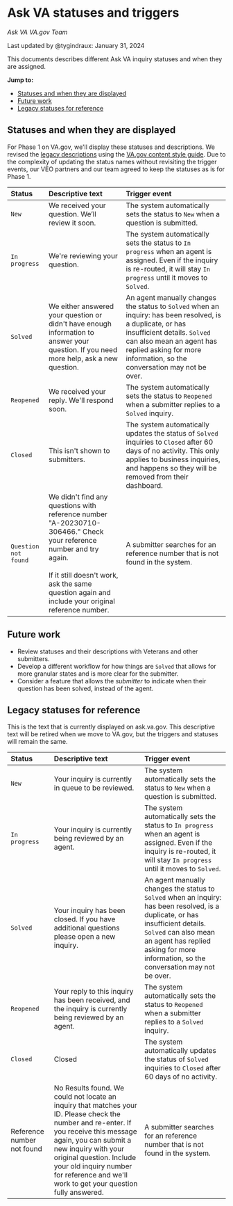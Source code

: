 # Ask VA statuses and triggers

_Ask VA VA.gov Team_

Last updated by @tygindraux: January 31, 2024

This documents describes different Ask VA inquiry statuses and when they are assigned.

**Jump to:**
- [Statuses and when they are displayed](https://github.com/department-of-veterans-affairs/va.gov-team/blob/master/products/ask-va/design/Statuses.md#statuses-and-when-they-are-displayed)
- [Future work](https://github.com/department-of-veterans-affairs/va.gov-team/blob/master/products/ask-va/design/Statuses.md#future-work)
- [Legacy statuses for reference](https://github.com/department-of-veterans-affairs/va.gov-team/blob/master/products/ask-va/design/Statuses.md#legacy-statuses-for-reference)

## Statuses and when they are displayed

For Phase 1 on VA.gov, we'll display these statuses and descriptions. We revised the [legacy descriptions](#legacy-statuses-for-reference) using the [VA.gov content style guide](https://design.va.gov/content-style-guide/plain-language/use-active-voice). Due to the complexity of updating the status names without revisiting the trigger events, our VEO partners and our team agreed to keep the statuses as is for Phase 1.

|Status|Descriptive text|Trigger event|
|:--|:--|:--|
|`New`|We received your question. We’ll review it soon.|The system automatically sets the status to `New` when a question is submitted.|
|`In progress`|We're reviewing your question.|The system automatically sets the status to `In progress` when an agent is assigned. Even if the inquiry is re-routed, it will stay `In progress` until it moves to `Solved`.|
|`Solved`|We either answered your question or didn't have enough information to answer your question. If you need more help, ask a new question.|An agent manually changes the status to `Solved` when an inquiry: has been resolved, is a duplicate, or has insufficient details. `Solved` can also mean an agent has replied asking for more information, so the conversation may not be over.|
|`Reopened`|We received your reply. We'll respond soon.|The system automatically sets the status to `Reopened` when a submitter replies to a `Solved` inquiry.|
|`Closed`|This isn't shown to submitters.|The system automatically updates the status of `Solved` inquiries to `Closed` after 60 days of no activity. This only applies to business inquiries, and happens so they will be removed from their dashboard.|
|`Question not found`|We didn't find any questions with reference number "A-20230710-306466." Check your reference number and try again.<br><br>If it still doesn't work, ask the same question again and include your original reference number.|A submitter searches for an reference number that is not found in the system.|

## Future work

- Review statuses and their descriptions with Veterans and other submitters.
- Develop a different workflow for how things are `Solved` that allows for more granular states and is more clear for the submitter.
- Consider a feature that allows the _submitter_ to indicate when their question has been solved, instead of the agent.

## Legacy statuses for reference

This is the text that is currently displayed on ask.va.gov. This descriptive text will be retired when we move to VA.gov, but the triggers and statuses will remain the same.

|Status|Descriptive text|Trigger event|
|:--|:--|:--|
|`New`|Your inquiry is currently in queue to be reviewed.|The system automatically sets the status to `New` when a question is submitted.|
|`In progress`|Your inquiry is currently being reviewed by an agent.|The system automatically sets the status to `In progress` when an agent is assigned. Even if the inquiry is re-routed, it will stay `In progress` until it moves to `Solved`.|
|`Solved`|Your inquiry has been closed. If you have additional questions please open a new inquiry.|An agent manually changes the status to `Solved` when an inquiry: has been resolved, is a duplicate, or has insufficient details. `Solved` can also mean an agent has replied asking for more information, so the conversation may not be over.|
|`Reopened`|Your reply to this inquiry has been received, and the inquiry is currently being reviewed by an agent.|The system automatically sets the status to `Reopened` when a submitter replies to a `Solved` inquiry.|
|`Closed`|Closed|The system automatically updates the status of `Solved` inquiries to `Closed` after 60 days of no activity.|
|Reference number not found|No Results found. We could not locate an inquiry that matches your ID.  Please check the number and re-enter.  If you receive this message again, you can submit a new inquiry with your original question.  Include your old inquiry number for reference and we'll work to get your question fully answered.|A submitter searches for an reference number that is not found in the system.|
